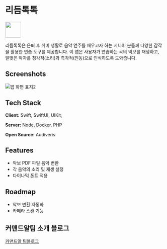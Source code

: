
# 리듬톡톡

<img width=50 src="https://github.com/user-attachments/assets/1c1ebb00-65bd-405c-a86d-fbe23cd96101">

리듬톡톡은 은퇴 후 취미 생활로 음악 연주를 배우고자 하는 시니어 분들께 다양한 감각을 활용한 연습 도구를 제공합니다.
이 앱은 사용자가 연습하는 곡의 악보를 재생하고, 알맞은 박자를 청각적(소리)과 촉각적(진동)으로 인식하도록 도와줍니다.

## Screenshots

![앱 화면 표지2](https://github.com/user-attachments/assets/2860a7d7-833d-443a-ab2f-3ac69727090d)

## Tech Stack

**Client:** Swift, SwiftUI, UIKit, 

**Server:** Node, Docker, PHP

**Open Source:** Audiveris

## Features

- 악보 PDF 파일 음악 변환
- 각 음악의 소리 및 재생 설정
- 다이나믹 폰트 적용


## Roadmap

- 악보 변환 자동화
- 카메라 스캔 기능


## 커맨드알팀 소개 블로그

[커맨드알 팀블로그](https://commandr-team-macc.tistory.com/)

